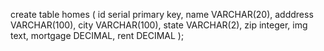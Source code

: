 create table homes (
    id serial primary key,
    name VARCHAR(20),
    adddress VARCHAR(100),
    city VARCHAR(100),
    state VARCHAR(2),
    zip integer,
    img text,
    mortgage DECIMAL,
    rent DECIMAL
);
